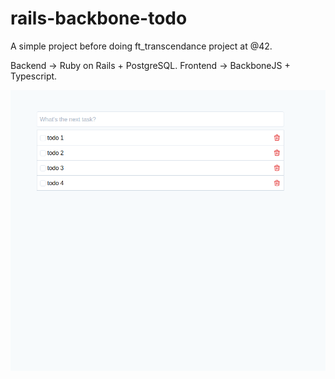 # rails-backbone-todo

A simple project before doing ft_transcendance project at @42.

Backend -> Ruby on Rails + PostgreSQL.
Frontend -> BackboneJS + Typescript.


![Todo app screenshot](/preview.png)
